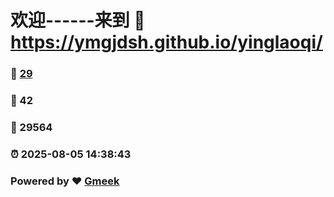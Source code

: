 # 欢迎------来到 :link: https://ymgjdsh.github.io/yinglaoqi/ 
### :page_facing_up: [29](https://ymgjdsh.github.io/yinglaoqi//tag.html) 
### :speech_balloon: 42 
### :hibiscus: 29564 
### :alarm_clock: 2025-08-05 14:38:43 
### Powered by :heart: [Gmeek](https://github.com/Meekdai/Gmeek)
